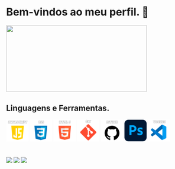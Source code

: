 <h1>Bem-vindos ao meu perfil. 👋</h1>

<img height="180em" src="https://github-readme-stats.vercel.app/api/top-langs/?username=CharloneKT&layout=compact&langs_count=7&theme=dracula" width="380" height="190"/>

<h2>Linguagens e Ferramentas.</h2>

<div>
  <img src="https://github.com/CharloneKT/CharloneKT/blob/1292b9a5973931aef8eb87a25b8939724d191519/images/javascript-icon.png" width="60px" height="60px">
  <img src="https://github.com/CharloneKT/CharloneKT/blob/1292b9a5973931aef8eb87a25b8939724d191519/images/css-icon.png" width="60px" height="60px">
  <img src="https://github.com/CharloneKT/CharloneKT/blob/1292b9a5973931aef8eb87a25b8939724d191519/images/html5-icon.png" width="60px" height="60px">
  <img src="https://github.com/CharloneKT/CharloneKT/blob/1292b9a5973931aef8eb87a25b8939724d191519/images/git-icon.png" width="60px" height="60px">
  <img src="https://github.com/CharloneKT/CharloneKT/blob/1292b9a5973931aef8eb87a25b8939724d191519/images/github-icon.png" width="60px" height="60px">
  <img src="https://github.com/CharloneKT/CharloneKT/blob/1292b9a5973931aef8eb87a25b8939724d191519/images/photoshop-icon.png" width="60px" height="60px">
  <img src="https://github.com/CharloneKT/CharloneKT/blob/1292b9a5973931aef8eb87a25b8939724d191519/images/vscode-icon.png" width="60px" height="60px">
</div>

#
<div>
<a href="https://www.linkedin.com/in/charlone-knupp-torres/"><img src="https://img.shields.io/badge/-LinkedIn-0099E5?style=for-the-badge&logo=linkedin&logoColor=white&labelColor=0099E5" target="_blank"></a>
<a href ="mailto:loneknupp@gmail.com"><img src="https://img.shields.io/badge/-Gmail-1c1c1c?style=for-the-badge&logo=gmail&logoColor=white&labelColor=1c1c1c" target="_blank"></a>
<a href="https://www.behance.net/charloneknupp"><img src="https://img.shields.io/badge/-Behance-1769FF?style=for-the-badge&logo=behance&logoColor=white&labelColor=1769FF" target="_blank"></a>
</div>
